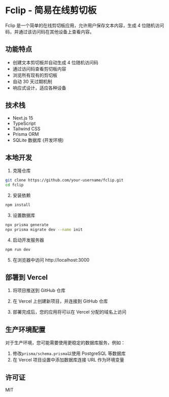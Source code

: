 # Fclip - 简易在线剪切板

Fclip 是一个简单的在线剪切板应用，允许用户保存文本内容，生成 4 位随机访问码，并通过该访问码在其他设备上查看内容。

## 功能特点

- 创建文本剪切板并自动生成 4 位随机访问码
- 通过访问码查看剪切板内容
- 浏览所有现有的剪切板
- 自动 30 天过期机制
- 响应式设计，适应各种设备

## 技术栈

- Next.js 15
- TypeScript
- Tailwind CSS
- Prisma ORM
- SQLite 数据库 (开发环境)

## 本地开发

1. 克隆仓库

```bash
git clone https://github.com/your-username/fclip.git
cd fclip
```

2. 安装依赖

```bash
npm install
```

3. 设置数据库

```bash
npx prisma generate
npx prisma migrate dev --name init
```

4. 启动开发服务器

```bash
npm run dev
```

5. 在浏览器中访问 http://localhost:3000

## 部署到 Vercel

1. 将项目推送到 GitHub 仓库

2. 在 Vercel 上创建新项目，并连接到 GitHub 仓库

3. 部署完成后，您的应用将可以在 Vercel 分配的域名上访问

## 生产环境配置

对于生产环境，您可能需要使用更稳定的数据库服务，例如：

1. 修改`prisma/schema.prisma`以使用 PostgreSQL 等数据库
2. 在 Vercel 项目设置中添加数据库连接 URL 作为环境变量

## 许可证

MIT
